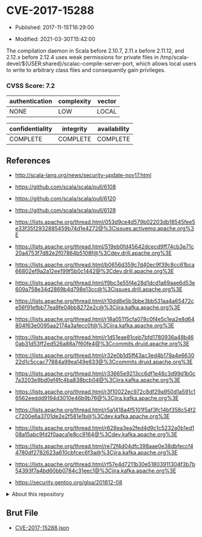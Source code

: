 # CVE-2017-15288

- Published: 2017-11-15T16:29:00

- Modified: 2021-03-30T15:42:00

The compilation daemon in Scala before 2.10.7, 2.11.x before 2.11.12, and 2.12.x before 2.12.4 uses weak permissions for private files in /tmp/scala-devel/${USER:shared}/scalac-compile-server-port, which allows local users to write to arbitrary class files and consequently gain privileges.

### CVSS Score: **7.2**

| authentication | complexity | vector |
| --- | --- | --- |
| NONE | LOW | LOCAL |

| confidentiality | integrity | availability |
| --- | --- | --- |
| COMPLETE | COMPLETE | COMPLETE |

## References

* http://scala-lang.org/news/security-update-nov17.html

* https://github.com/scala/scala/pull/6108

* https://github.com/scala/scala/pull/6120

* https://github.com/scala/scala/pull/6128

* https://lists.apache.org/thread.html/053d9ce4d579b02203db18545fee5e33f35f2932885459b74d1e4272@%3Cissues.activemq.apache.org%3E

* https://lists.apache.org/thread.html/519eb0fd45642dcecd9ff74cb3e71c20a4753f7d82e2f07864b5108f@%3Cdev.drill.apache.org%3E

* https://lists.apache.org/thread.html/b0656d359c7d40ec9f39c8cc61bca66802ef9a2a12ee199f5b0c1442@%3Cdev.drill.apache.org%3E

* https://lists.apache.org/thread.html/f9bc3e55f4e28d1dcd1a69aae6d53e609a758e34d2869b4d798e13cc@%3Cissues.drill.apache.org%3E

* https://lists.apache.org/thread.html/r10dd8e5b3bbe3bb531aa4a65472ce56f91efbb77ea9fe04bb8272e2c@%3Cjira.kafka.apache.org%3E

* https://lists.apache.org/thread.html/r18a05115cfa078c0f4e5c1ea2e8d64804f63e0095aa2174a3afecc0f@%3Cjira.kafka.apache.org%3E

* https://lists.apache.org/thread.html/r1d51eae81ceb7bfd1780936a48b460ab31d53ff2ed526a88a7f60fe4@%3Ccommits.druid.apache.org%3E

* https://lists.apache.org/thread.html/r32e0b1d5ff43ac3ed4b179a4e663022d1c5ccac77884a99ea149e633@%3Ccommits.druid.apache.org%3E

* https://lists.apache.org/thread.html/r33665e9213cc6df1e48c3d99d1b0c7a3203e9bd0ef4fc4ba838bcb04@%3Cjira.kafka.apache.org%3E

* https://lists.apache.org/thread.html/r3f10022ec972c8df29a950d1a591c16562eeddd9194d3010e46b9b76@%3Cjira.kafka.apache.org%3E

* https://lists.apache.org/thread.html/r5a1418a4f5101f5af3fc14bf358c54f2c7200e6a3701de2e2f581e1b@%3Cdev.kafka.apache.org%3E

* https://lists.apache.org/thread.html/r628ea3ea2fed4d9c1c5232a0b1ed108a15abc9fd2f0aaca1e8cc9164@%3Cdev.kafka.apache.org%3E

* https://lists.apache.org/thread.html/re72f4d04dfc398aae0e38dbfeccf44780df2782623a610cbfcec6f3a@%3Cjira.kafka.apache.org%3E

* https://lists.apache.org/thread.html/rf57e4d7211b30e51803911304f3b7b54393f7a4bd60bb0784c31eec1@%3Cjira.kafka.apache.org%3E

* https://security.gentoo.org/glsa/201812-08

<details>
<summary>About this repository</summary> 

  This repository is part of the project [Live Hack CVE](https://github.com/Live-Hack-CVE). Main website can be found [www.live-hack.org](https://www.live-hack.org) 
  
  Made by [Sn0wAlice](https://github.com/Sn0wAlice) for the people that care about security and need to have a feed of the latest CVEs. Hope you enjoy it, don't forget to star the repo and follow me on [Twitter](https://twitter.com/Sn0wAlice) and [Github](https://github.com/Sn0wAlice). And that is my [personnal website](https://www.alice-snow.me/)

  - [Home Page](https://github.com/Live-Hack-CVE)
  - [Framework](https://github.com/Live-Hack-CVE/cve-framework)
  - [CVE database](https://github.com/Live-Hack-CVE/full_database)
  - [Changelog](https://github.com/Live-Hack-CVE/Changelog)
</details>

## Brut File

* [CVE-2017-15288.json](https://raw.githubusercontent.com/Live-Hack-CVE/full_database/main/cves/2017/CVE-2017-15288.json)

